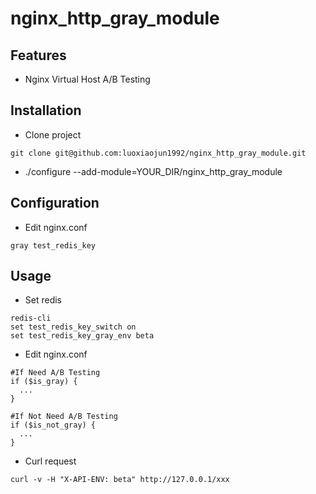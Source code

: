 # nginx_http_gray_module

## Features
+ Nginx Virtual Host A/B Testing

## Installation
+ Clone project
```
git clone git@github.com:luoxiaojun1992/nginx_http_gray_module.git
```

+ ./configure --add-module=YOUR_DIR/nginx_http_gray_module

## Configuration
+ Edit nginx.conf
```
gray test_redis_key
```

## Usage
+ Set redis
```
redis-cli
set test_redis_key_switch on
set test_redis_key_gray_env beta
```

+ Edit nginx.conf
```
#If Need A/B Testing
if ($is_gray) {
  ...
}

#If Not Need A/B Testing
if ($is_not_gray) {
  ...
}
```

+ Curl request
```
curl -v -H "X-API-ENV: beta" http://127.0.0.1/xxx
```
